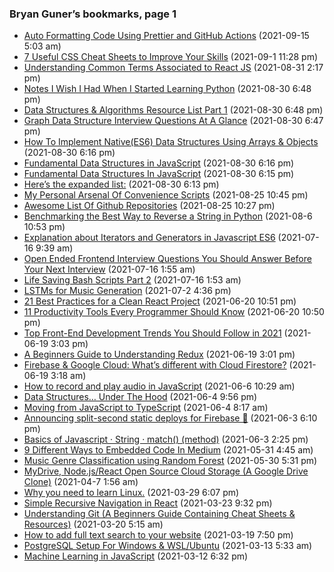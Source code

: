 ### Bryan Guner’s bookmarks, page 1

- <a href="https://medium.com/p/auto-formatting-code-using-prettier-and-github-actions-ed458f58b7df" class="h-cite">Auto Formatting Code Using Prettier and GitHub Actions</a> (2021-09-15 5:03 am)
- <a href="https://medium.com/p/7-useful-css-cheat-sheets-to-improve-your-skills-66d7d3a7cc8" class="h-cite">7 Useful CSS Cheat Sheets to Improve Your Skills</a> (2021-09-1 11:28 pm)
- <a href="https://medium.com/p/understanding-common-terms-associated-to-react-js-a07341c5bd67" class="h-cite">Understanding Common Terms Associated to React JS</a> (2021-08-31 2:17 pm)
- <a href="https://medium.com/p/notes-i-wish-i-had-when-i-started-learning-python-16ce4244be12" class="h-cite">Notes I Wish I Had When I Started Learning Python</a> (2021-08-30 6:48 pm)
- <a href="https://medium.com/p/data-structures-algorithms-resource-list-part-1-8bad647a8ad8" class="h-cite">Data Structures &amp; Algorithms Resource List Part 1</a> (2021-08-30 6:48 pm)
- <a href="https://medium.com/p/verbal-technical-interview-questions-about-graph-data-structures-fc6b1afbd8be" class="h-cite">Graph Data Structure Interview Questions At A Glance</a> (2021-08-30 6:47 pm)
- <a href="https://medium.com/p/how-to-implement-native-es6-data-structures-using-arrays-objects-ce953b9f6a07" class="h-cite">How To Implement Native(ES6) Data Structures Using Arrays &amp; Objects</a> (2021-08-30 6:16 pm)
- <a href="https://medium.com/p/lists-stacks-and-queues-in-javascript-88466fae0fbb" class="h-cite">Fundamental Data Structures in JavaScript</a> (2021-08-30 6:16 pm)
- <a href="https://medium.com/p/fundamental-data-structures-in-javascript-8f9f709c15b4" class="h-cite">Fundamental Data Structures In JavaScript</a> (2021-08-30 6:15 pm)
- <a href="https://medium.com/p/awesome-list-of-awesome-lists-f1bbcd632fd0" class="h-cite">Here’s the expanded list:</a> (2021-08-30 6:13 pm)
- <a href="https://medium.com/p/my-personal-arsenal-of-convenience-scripts-3c7869fdae53" class="h-cite">My Personal Arsenal Of Convenience Scripts</a> (2021-08-25 10:45 pm)
- <a href="https://medium.com/p/awesome-list-of-github-repositories-f1c433e32b17" class="h-cite">Awesome List Of Github Repositories</a> (2021-08-25 10:27 pm)
- <a href="https://medium.com/p/benchmarking-the-best-way-to-reverse-a-string-in-python-9c73d87b1b1a" class="h-cite">Benchmarking the Best Way to Reverse a String in Python</a> (2021-08-6 10:53 pm)
- <a href="https://medium.com/p/explanation-about-iterators-and-generators-in-javascript-es6-f7e669cbe96e" class="h-cite">Explanation about Iterators and Generators in Javascript ES6</a> (2021-07-16 9:39 am)
- <a href="https://medium.com/p/open-ended-frontend-interview-questions-you-should-answer-before-your-next-interview-7c9722712521" class="h-cite">Open Ended Frontend Interview Questions You Should Answer Before Your Next Interview</a> (2021-07-16 1:55 am)
- <a href="https://medium.com/p/life-saving-bash-scripts-part-2-b40c8ee22682" class="h-cite">Life Saving Bash Scripts Part 2</a> (2021-07-16 1:53 am)
- <a href="https://medium.com/p/lstms-for-music-generation-8b65c9671d35" class="h-cite">LSTMs for Music Generation</a> (2021-07-2 4:36 pm)
- <a href="https://medium.com/p/21-best-practices-for-a-clean-react-project-df788a682fb" class="h-cite">21 Best Practices for a Clean React Project</a> (2021-06-20 10:51 pm)
- <a href="https://medium.com/p/11-productivity-tools-every-programmer-should-know-e0d571051752" class="h-cite">11 Productivity Tools Every Programmer Should Know</a> (2021-06-20 10:50 pm)
- <a href="https://medium.com/p/top-front-end-development-trends-you-should-follow-in-2021-64d7129fc066" class="h-cite">Top Front-End Development Trends You Should Follow in 2021</a> (2021-06-19 3:03 pm)
- <a href="https://medium.com/p/beginners-guide-to-understand-redux-6a5e93ce3f64" class="h-cite">A Beginners Guide to Understanding Redux</a> (2021-06-19 3:01 pm)
- <a href="https://medium.com/p/firebase-google-cloud-whats-different-with-cloud-firestore-40f1fc3e6d1e" class="h-cite">Firebase &amp; Google Cloud: What’s different with Cloud Firestore?</a> (2021-06-19 3:18 am)
- <a href="https://medium.com/p/how-to-record-and-play-audio-in-javascript-faa1b2b3e49b" class="h-cite">How to record and play audio in JavaScript</a> (2021-06-6 10:29 am)
- <a href="https://medium.com/p/data-structures-under-the-hood-660256c2e4e3" class="h-cite">Data Structures… Under The Hood</a> (2021-06-4 9:56 pm)
- <a href="https://medium.com/p/moving-from-javascript-to-typescript-ee33b82bbdce" class="h-cite">Moving from JavaScript to TypeScript</a> (2021-06-4 8:17 am)
- <a href="https://medium.com/p/announcing-split-second-static-deploys-for-firebase-7440d8e84879" class="h-cite">Announcing split-second static deploys for Firebase 🚀</a> (2021-06-3 6:10 pm)
- <a href="https://medium.com/p/basics-of-javascript-string-match-method-ce47295bfd97" class="h-cite">Basics of Javascript · String · match() (method)</a> (2021-06-3 2:25 pm)
- <a href="https://medium.com/p/9-different-ways-to-embedded-code-in-medium-9213cb4c0a2e" class="h-cite">9 Different Ways to Embedded Code In Medium</a> (2021-05-31 4:45 am)
- <a href="https://medium.com/p/music-genre-classification-using-random-forest-219fc2446666" class="h-cite">Music Genre Classification using Random Forest</a> (2021-05-30 5:31 pm)
- <a href="https://medium.com/p/mydrive-node-js-react-open-source-cloud-storage-a-google-drive-clone-2e4908fd8a9b" class="h-cite">MyDrive, Node.js/React Open Source Cloud Storage (A Google Drive Clone)</a> (2021-04-7 1:56 am)
- <a href="https://medium.com/p/why-you-need-to-learn-linux-d0c58958a031" class="h-cite">Why you need to learn Linux.</a> (2021-03-29 6:07 pm)
- <a href="https://medium.com/p/simple-recursive-navigation-in-react-511d0a013ae4" class="h-cite">Simple Recursive Navigation in React</a> (2021-03-23 9:32 pm)
- <a href="https://medium.com/p/understanding-git-a-beginners-guide-containing-cheat-sheets-resources-b50c9c01a107" class="h-cite">Understanding Git (A Beginners Guide Containing Cheat Sheets &amp; Resources)</a> (2021-03-20 5:15 am)
- <a href="https://medium.com/p/how-to-add-full-text-search-to-your-website-4e9c80ce2bf4" class="h-cite">How to add full text search to your website</a> (2021-03-19 7:50 pm)
- <a href="https://medium.com/p/postgresql-setup-for-windows-wsl-ubuntu-801672ab7089" class="h-cite">PostgreSQL Setup For Windows &amp; WSL/Ubuntu</a> (2021-03-13 5:33 am)
- <a href="https://medium.com/p/machine-learning-in-javascript-b8b0f9f149aa" class="h-cite">Machine Learning in JavaScript</a> (2021-03-12 6:32 pm)
